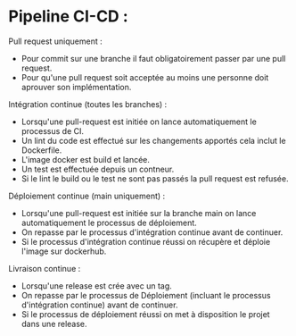 # Pipeline CI-CD :

Pull request uniquement :
- Pour commit sur une branche il faut obligatoirement passer par une pull request.
- Pour qu'une pull request soit acceptée au moins une personne doit aprouver son implémentation.

Intégration continue (toutes les branches) :
- Lorsqu'une pull-request est initiée on lance automatiquement le processus de CI.
- Un lint du code est effectué sur les changements apportés cela inclut le Dockerfile.
- L'image docker est build et lancée.
- Un test est effectuée depuis un contneur.
- Si le lint le build ou le test ne sont pas passés la pull request est refusée.

Déploiement continue (main uniquement) :
- Lorsqu'une pull-request est initiée sur la branche main on lance automatiquement le processus de déploiement.
- On repasse par le processus d'intégration continue avant de continuer.
- Si le processus d'intégration continue réussi on récupère et déploie l'image sur dockerhub.

Livraison continue :
- Lorsqu'une release est crée avec un tag.
- On repasse par le processus de Déploiement (incluant le processus d'intégration continue) avant de continuer.
- Si le processus de déploiement réussi on met à disposition le projet dans une release.
